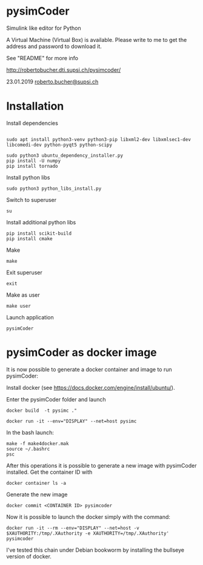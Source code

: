 # pysimCoder
Simulink like editor for Python

A Virtual Machine (Virtual Box) is available. Please write to me to get
the address and password to download it.

See "README" for more info

http://robertobucher.dti.supsi.ch/pysimcoder/

23.01.2019 roberto.bucher@supsi.ch

# Installation

Install dependencies
```

sudo apt install python3-venv python3-pip libxml2-dev libxmlsec1-dev libcomedi-dev python-pyqt5 python-scipy

sudo python3 ubuntu_dependency_installer.py
pip install -U numpy
pip install tornado
```

Install python libs
```
sudo python3 python_libs_install.py
```

Switch to superuser
```
su
```

Install additional python libs
```
pip install scikit-build
pip install cmake
```

Make
```
make
```

Exit superuser
```
exit
```

Make as user
```
make user
```

Launch application
```
pysimCoder
```

# pysimCoder as docker image

It is now possible to generate a docker container and image to run pysimCoder:

Install docker (see https://docs.docker.com/engine/install/ubuntu/).

Enter the pysimCoder folder and launch
```
docker build  -t pysimc ."

docker run -it --env="DISPLAY" --net=host pysimc
```

In the bash launch:
```
make -f make4docker.mak
source ~/.bashrc
psc
```

After this operations it is possible to generate a new image with pysimCoder installed.
Get the container ID with
```
docker container ls -a
```

Generate the new image
```
docker commit <CONTAINER ID> pysimcoder
```

Now it is possible to launch the docker simply with the command:
```
docker run -it --rm --env="DISPLAY" --net=host -v $XAUTHORITY:/tmp/.XAuthority -e XAUTHORITY=/tmp/.XAuthority' pysimcoder
```

I've tested this chain under Debian bookworm by installing the bullseye version of docker.




